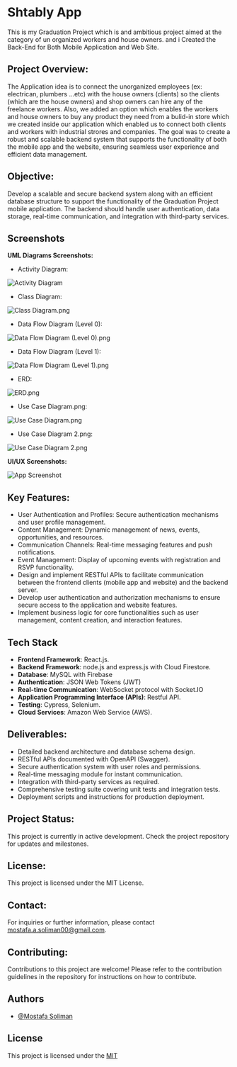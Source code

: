 
# Shtably App
This is my Graduation Project which is and ambitious project aimed at the category of un organized workers and house owners. and i Created the Back-End for Both Mobile Application and Web Site.

## Project Overview:
The Application idea is to connect the unorganized employees (ex: electrican, plumbers ...etc) with the house owners (clients) so the clients (which are the house owners) and shop owners can hire any of the freelance workers. Also, we added an option which enables the workers and house owners to buy any product they need from a bulid-in store which we created inside our application which enabled us to connect both clients and workers with industrial strores and companies. The goal was to create a robust and scalable backend system that supports the functionality of both the mobile app and the website, ensuring seamless user experience and efficient data management.

## Objective:
Develop a scalable and secure backend system along with an efficient database structure to support the functionality of the Graduation Project mobile application. The backend should handle user authentication, data storage, real-time communication, and integration with third-party services.


## Screenshots
**UML Diagrams Screenshots:**
- Activity Diagram:

![Activity Diagram](https://github.com/soliman2023/Shatably/blob/main/UML%20Diagrams/Activity%20Diagram.jpg?raw=true)

- Class Diagram:

![Class Diagram.png](https://github.com/soliman2023/Shatably/blob/main/UML%20Diagrams/Class%20Diagram.png?raw=true)

- Data Flow Diagram (Level 0):

![Data Flow Diagram (Level 0).png](https://github.com/soliman2023/Shatably/blob/main/UML%20Diagrams/Data%20Flow%20Diagram%20(Level%200).png?raw=true)

- Data Flow Diagram (Level 1):

![Data Flow Diagram (Level 1).png](https://github.com/soliman2023/Shatably/blob/main/UML%20Diagrams/Class%20Diagram.png?raw=true)

- ERD:

![ERD.png](https://github.com/soliman2023/Shatably/blob/main/UML%20Diagrams/ERD.png?raw=true)

- Use Case Diagram.png:

![Use Case Diagram.png](https://github.com/soliman2023/Shatably/blob/main/UML%20Diagrams/Use%20Case%20Diagram.png?raw=true)

- Use Case Diagram 2.png:

![Use Case Diagram 2.png](https://github.com/soliman2023/Shatably/blob/main/UML%20Diagrams/Use%20Case%20Diagram%202.png?raw=true)

**UI/UX Screenshots:**

![App Screenshot](https://mir-s3-cdn-cf.behance.net/project_modules/fs/f3f093156615789.636a5e2ef18fb.png)

## Key Features:
- User Authentication and Profiles: Secure authentication mechanisms and user profile management.
- Content Management: Dynamic management of news, events, opportunities, and resources.
- Communication Channels: Real-time messaging features and push notifications.
- Event Management: Display of upcoming events with registration and RSVP functionality.
- Design and implement RESTful APIs to facilitate communication between the frontend clients (mobile app and website) and the backend server.
- Develop user authentication and authorization mechanisms to ensure secure access to the application and website features.
- Implement business logic for core functionalities such as user management, content creation, and interaction features.

## Tech Stack

- **Frontend Framework**: React.js.
- **Backend Framework**: node.js and express.js with Cloud Firestore.
- **Database**: MySQL with Firebase
- **Authentication**: JSON Web Tokens (JWT)
- **Real-time Communication**: WebSocket protocol with Socket.IO
- **Application Programming Interface (APIs)**: Restful API.
- **Testing**: Cypress, Selenium.
- **Cloud Services**: Amazon Web Service (AWS).

## Deliverables:

- Detailed backend architecture and database schema design.
- RESTful APIs documented with OpenAPI (Swagger).
- Secure authentication system with user roles and permissions.
- Real-time messaging module for instant communication.
- Integration with third-party services as required.
- Comprehensive testing suite covering unit tests and integration tests.
- Deployment scripts and instructions for production deployment.

## Project Status:

This project is currently in active development. Check the project repository for updates and milestones.

## License:

This project is licensed under the MIT License.

## Contact:

For inquiries or further information, please contact mostafa.a.soliman00@gmail.com.

## Contributing:

Contributions to this project are welcome! Please refer to the contribution guidelines in the repository for instructions on how to contribute.

## Authors

- [@Mostafa Soliman](https://www.github.com/soliman2023)


## License

This project is licensed under the [MIT](https://choosealicense.com/licenses/mit/)
